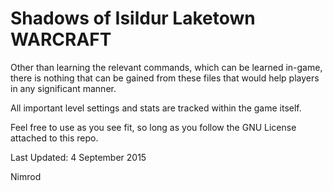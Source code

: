 Shadows of Isildur Laketown WARCRAFT
=====

Other than learning the relevant commands, which can be learned in-game, there is nothing that can be gained from these
files that would help players in any significant manner.

All important level settings and stats are tracked within the game itself.

Feel free to use as you see fit, so long as you follow the GNU License attached to this repo.

Last Updated: 4 September 2015

Nimrod
